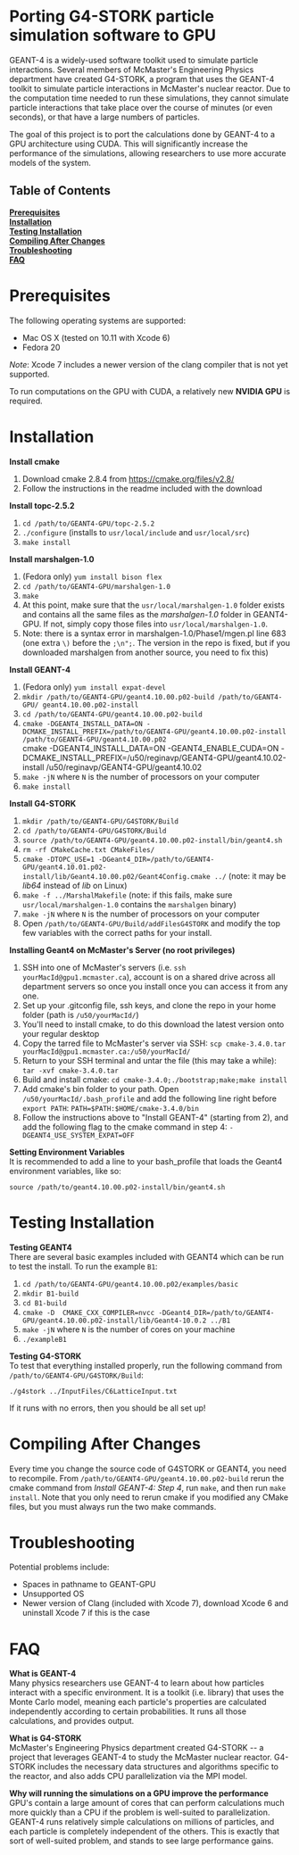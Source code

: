 Porting G4-STORK particle simulation software to GPU
==========

GEANT-4 is a widely-used software toolkit used to simulate particle
interactions. Several members of McMaster's Engineering Physics department 
have created G4-STORK, a program that uses the GEANT-4 toolkit to simulate 
particle interactions in McMaster's nuclear reactor. Due to the computation 
time needed to run these simulations, they cannot simulate particle 
interactions that take place over the course of minutes (or even seconds), or 
that have a large numbers of particles.

The goal of this project is to port the calculations done by GEANT-4 to a GPU 
architecture using CUDA. This will significantly increase the performance of 
the simulations, allowing researchers to use more accurate models of the 
system.

## Table of Contents
**[Prerequisites](#prerequisites)**<br>
**[Installation](#installation)**<br>
**[Testing Installation](#testing-installation)**<br>
**[Compiling After Changes](#compiling-after-changes)**<br>
**[Troubleshooting](#troubleshooting)**<br>
**[FAQ](#FAQ)**<br>

Prerequisites
==========
The following operating systems are supported:
- Mac OS X (tested on 10.11 with Xcode 6)
- Fedora 20

*Note*: Xcode 7 includes a newer version of the clang compiler that is not yet 
supported.

To run computations on the GPU with CUDA, a relatively new **NVIDIA GPU** is 
required.

Installation
==========
**Install cmake**<br>
1. Download cmake 2.8.4 from https://cmake.org/files/v2.8/<br>
2. Follow the instructions in the readme included with the download

**Install topc-2.5.2**<br>
1. `cd /path/to/GEANT4-GPU/topc-2.5.2`<br>
2. `./configure` (installs to `usr/local/include` and `usr/local/src`)<br>
3. `make install`

**Install marshalgen-1.0**<br>
1. (Fedora only) `yum install bison flex`<br>
2. `cd /path/to/GEANT4-GPU/marshalgen-1.0`<br>
3. `make`<br>
4. At this point, make sure that the `usr/local/marshalgen-1.0` folder exists
and contains all the same files as the *marshalgen-1.0* folder in GEANT4-GPU. If
not, simply copy those files into `usr/local/marshalgen-1.0`.<br>
5. Note: there is a syntax error in marshalgen-1.0/Phase1/mgen.pl line 683 (one
extra `\)` before the `;\n";`. The version in the repo is fixed, but if you 
downloaded marshalgen from another source, you need to fix this)

**Install GEANT-4**<br>
1. (Fedora only) `yum install expat-devel`<br>
2. `mkdir /path/to/GEANT4-GPU/geant4.10.00.p02-build /path/to/GEANT4-GPU/
geant4.10.00.p02-install`<br>
3. `cd /path/to/GEANT4-GPU/geant4.10.00.p02-build`<br>
4. `cmake -DGEANT4_INSTALL_DATA=ON -DCMAKE_INSTALL_PREFIX=/path/to/GEANT4-GPU/geant4.10.00.p02-install /path/to/GEANT4-GPU/geant4.10.00.p02`<br>
 cmake -DGEANT4_INSTALL_DATA=ON -GEANT4_ENABLE_CUDA=ON  -DCMAKE_INSTALL_PREFIX=/u50/reginavp/GEANT4-GPU/geant4.10.02-install /u50/reginavp/GEANT4-GPU/geant4.10.02
5. `make -jN` where `N` is the number of processors on your computer<br>
6. `make install`

**Install G4-STORK**<br>
1. `mkdir /path/to/GEANT4-GPU/G4STORK/Build`<br>
2. `cd /path/to/GEANT4-GPU/G4STORK/Build`<br>
3. `source /path/to/GEANT4-GPU/geant4.10.00.p02-install/bin/geant4.sh`<br>
4. `rm -rf CMakeCache.txt CMakeFiles/`<br>
5. `cmake -DTOPC_USE=1 -DGeant4_DIR=/path/to/GEANT4-GPU/geant4.10.01.p02-install/lib/Geant4.10.00.p02/Geant4Config.cmake ../` (note: it may be *lib64*
 instead of *lib* on Linux)<br>
6. `make -f ../MarshalMakefile` (note: if this fails, make sure
`usr/local/marshalgen-1.0` contains the `marshalgen` binary)<br>
7. `make -jN` where `N` is the number of processors on your computer
8. Open `/path/to/GEANT4-GPU/Build/addFilesG4STORK` and modify the top few 
variables with the correct paths for your install.

**Installing Geant4 on McMaster's Server (no root privileges)**<br>
1. SSH into one of McMaster's servers (i.e. `ssh yourMacId@gpu1.mcmaster.ca`), account is on a shared drive across all department servers so once you install once you can access it from any one.<br>
2. Set up your .gitconfig file, ssh keys, and clone the repo in your home folder (path is `/u50/yourMacId/`)<br>
3. You'll need to install cmake, to do this download the latest version onto your regular desktop<br>
4. Copy the tarred file to McMaster's server via SSH: `scp cmake-3.4.0.tar yourMacId@gpu1.mcmaster.ca:/u50/yourMacId/`<br>
5. Return to your SSH terminal and untar the file (this may take a while): `tar -xvf cmake-3.4.0.tar`<br>
6. Build and install cmake: `cd cmake-3.4.0;./bootstrap;make;make install`<br>
8. Add cmake's bin folder to your path. Open `/u50/yourMacId/.bash_profile` and add the following line right before `export PATH`: `PATH=$PATH:$HOME/cmake-3.4.0/bin`<br>
9. Follow the instructions above to "Install GEANT-4" (starting from 2), and add the following flag to the cmake command in step 4: `-DGEANT4_USE_SYSTEM_EXPAT=OFF`<br>

**Setting Environment Variables**<br>
It is recommended to add a line to your bash_profile that loads the Geant4
environment variables, like so:
```
source /path/to/geant4.10.00.p02-install/bin/geant4.sh
```

Testing Installation
==========
**Testing GEANT4**<br>
There are several basic examples included with GEANT4 which can be run to test 
the install. To run the example `B1`:<br>
1. `cd /path/to/GEANT4-GPU/geant4.10.00.p02/examples/basic`<br>
2. `mkdir B1-build`<br>
3. `cd B1-build`<br>
4. `cmake -D  CMAKE_CXX_COMPILER=nvcc -DGeant4_DIR=/path/to/GEANT4-GPU/geant4.10.00.p02-install/lib/Geant4-10.0.2 ../B1`<br>
5. `make -jN` where `N` is the number of cores on your machine<br>
6. `./exampleB1`

**Testing G4-STORK**<br>
To test that everything installed properly, run the following command from 
`/path/to/GEANT4-GPU/G4STORK/Build`: 
```
./g4stork ../InputFiles/C6LatticeInput.txt
```
If it runs with no errors, then you should be all set up!


Compiling After Changes
==========
Every time you change the source code of G4STORK or GEANT4, you need to 
recompile. From `/path/to/GEANT4-GPU/geant4.10.00.p02-build` rerun the cmake command from *Install GEANT-4: Step 4*, run `make`, and then run `make install`. Note that you only need to rerun cmake if you modified any CMake files, but you must always run the two make commands.

Troubleshooting
==========
Potential problems include:
- Spaces in pathname to GEANT-GPU
- Unsupported OS
- Newer version of Clang (included with Xcode 7), download Xcode 6 and uninstall
 Xcode 7 if this is the case

FAQ
==========
**What is GEANT-4**<br>
Many physics researchers use GEANT-4 to learn about how particles interact 
with a specific environment. It is a toolkit (i.e. library) that uses the 
Monte Carlo model, meaning each particle's properties are calculated 
independently according to certain probabilities. It runs all those 
calculations, and provides output.

**What is G4-STORK**<br>
McMaster's Engineering Physics department created G4-STORK -- a project that 
leverages GEANT-4 to study the McMaster nuclear reactor. G4-STORK includes the 
necessary data structures and algorithms specific to the reactor, and also 
adds CPU parallelization via the MPI model.

**Why will running the simulations on a GPU improve the performance**<br>
GPU's contain a large amount of cores that can perform calculations much more 
quickly than a CPU if the problem is well-suited to parallelization. GEANT-4 
runs relatively simple calculations on millions of particles, and each 
particle is completely independent of the others. This is exactly that sort of 
well-suited problem, and stands to see large performance gains.
